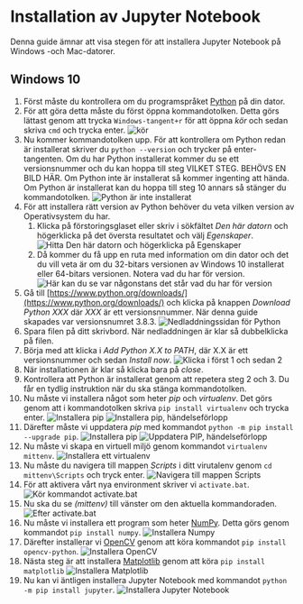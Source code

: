 # Installation av Jupyter Notebook

Denna guide ämnar att visa stegen för att installera Jupyter Notebook på Windows -och Mac-datorer.

## Windows 10

1. Först måste du kontrollera om du programspråket [Python](https://en.wikipedia.org/wiki/Python_(programming_language)) på din dator.
2. För att göra detta måste du först öppna kommandotolken. Detta görs lättast genom att trycka `Windows-tangent+r` för att öppna *kör* och sedan skriva `cmd` och trycka enter. ![kör](/pictures/InstallJupyterNotebook/Windows_2_cmd.png)
3. Nu kommer kommandotolken upp. För att kontrollera om Python redan är installerat skriver du `python --version` och trycker på enter-tangenten. Om du har Python installerat kommer du se ett versionsnummer och du kan hoppa till steg VILKET STEG. BEHÖVS EN BILD HÄR. Om Python inte är installerat så kommer ingenting att hända. Om Python är installerat kan du hoppa till steg 10 annars så stänger du kommandotolken. ![Python är inte installerat](/pictures/InstallJupyterNotebook/Windows_2_EjPython.png)
4. För att installera rätt version av Python behöver du veta vilken version av Operativsystem du har.
	1. Klicka på förstoringsglaset eller skriv i sökfältet *Den här datorn* och högerklicka på det översta resultatet och välj *Egenskaper*. ![Hitta *Den här datorn* och högerklicka på *Egenskaper*](/pictures/InstallJupyterNotebook/Windows_4_1_DenHarDatorn.png)
	2. Då kommer du få upp en ruta med information om din dator och det du vill veta är om du 32-bitars versionen av Windows 10 installerat eller 64-bitars versionen. Notera vad du har för version. ![Här kan du se var någonstans det står vad du har för version](/pictures/InstallJupyterNotebook/Windows_4_2_WindowsVersion.png)
5. Gå till [https://www.python.org/downloads/](https://www.python.org/downloads/) och klicka på knappen *Download Python XXX* där *XXX* är ett versionsnnummer. När denna guide skapades var versionsnumret 3.8.3. ![Nedladdningssidan för Python](/pictures/InstallJupyterNotebook/Windows_5_PythonDownload.png)
6. Spara filen på ditt skrivbord. När nedladdningen är klar så dubbelklicka på filen.
7. Börja med att klicka i *Add Python X.X to PATH*, där X.X är ett versionsnummer och sedan *Install now*. ![Klicka i först 1 och sedan 2](/pictures/InstallJupyterNotebook/Windows_7_PythonInstall1.png)
8. När installationen är klar så klicka bara på *close*.
9. Kontrollera att Python är installerat genom att repetera steg 2 och 3. Du får en tydlig instruktion när du ska stänga kommandotolken.
10. Nu måste vi installera något som heter *pip* och *virtualenv*. Det görs genom att i kommandotolken skriva `pip install virtualenv` och trycka enter. ![Installera pip](/pictures/InstallJupyterNotebook/Windows_8_PipInstall.png) ![Installera pip, händelseförlopp](/pictures/InstallJupyterNotebook/Windows_9_PipInstall2.png)
11. Därefter måste vi uppdatera *pip* med kommandot `python -m pip install --upgrade pip`. ![Installera pip](/pictures/InstallJupyterNotebook/Windows_10_PipInstall3.png) ![Uppdatera PIP, händelseförlopp](/pictures/InstallJupyterNotebook/Windows_11_PipInstall4.png)
12. Nu måste vi skapa en virtuell miljö genom kommandot `virtualenv mittenv`. ![Installera ett virtualenv](/pictures/InstallJupyterNotebook/Windows_12_VirtualEnv.png)
13. Nu måste du navigera till mappen *Scripts* i ditt virutalenv genom `cd mittenv\Scripts` och tryck enter. ![Navigera till mappen Scripts](/pictures/InstallJupyterNotebook/Windows_13_CdVirtualEnv.png)
14. För att aktivera vårt nya environment skriver vi `activate.bat`. ![Kör kommandot activate.bat](/pictures/InstallJupyterNotebook/Windows_14_Activate.png)
15. Nu ska du se *(mittenv)* till vänster om den aktuella kommandoraden. ![Efter activate.bat](/pictures/InstallJupyterNotebook/Windows_15_Activate2.png)
16. Nu måste vi installera ett program som heter [NumPy](https://en.wikipedia.org/wiki/NumPy). Detta görs genom kommandot `pip install numpy`. ![Installera Numpy](/pictures/InstallJupyterNotebook/Windows_16_Numpy.png)
17. Därefter installerar vi [OpenCV](https://en.wikipedia.org/wiki/OpenCV) genom att köra kommandot `pip install opencv-python`. ![Installera OpenCV](/pictures/InstallJupyterNotebook/Windows_17_opencv.png)
18. Nästa steg är att installera [Matplotlib](https://en.wikipedia.org/wiki/Matplotlib) genom att köra `pip install matplotlib` ![Installera Matplotlib](/pictures/InstallJupyterNotebook/Windows_18_mattplotlib.png)
19. Nu kan vi äntligen installera Jupyter Notebook med kommandot `python -m pip install jupyter`. ![Installera Jupyter Notebook](/pictures/InstallJupyterNotebook/Windows_19_Jupyter.png)